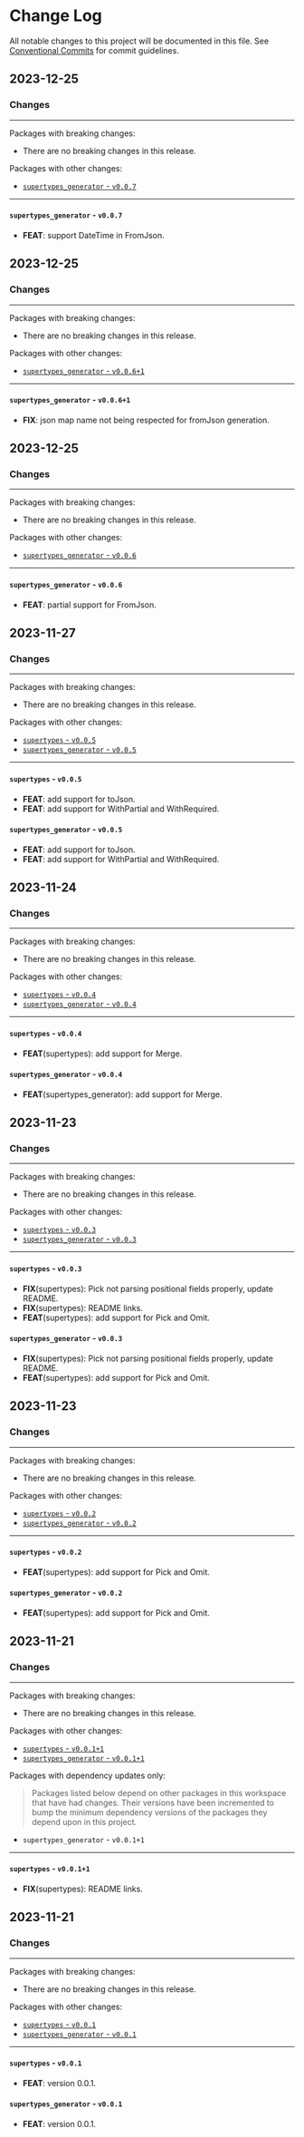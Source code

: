 # Change Log

All notable changes to this project will be documented in this file.
See [Conventional Commits](https://conventionalcommits.org) for commit guidelines.

## 2023-12-25

### Changes

---

Packages with breaking changes:

 - There are no breaking changes in this release.

Packages with other changes:

 - [`supertypes_generator` - `v0.0.7`](#supertypes_generator---v007)

---

#### `supertypes_generator` - `v0.0.7`

 - **FEAT**: support DateTime in FromJson.


## 2023-12-25

### Changes

---

Packages with breaking changes:

 - There are no breaking changes in this release.

Packages with other changes:

 - [`supertypes_generator` - `v0.0.6+1`](#supertypes_generator---v0061)

---

#### `supertypes_generator` - `v0.0.6+1`

 - **FIX**: json map name not being respected for fromJson generation.


## 2023-12-25

### Changes

---

Packages with breaking changes:

 - There are no breaking changes in this release.

Packages with other changes:

 - [`supertypes_generator` - `v0.0.6`](#supertypes_generator---v006)

---

#### `supertypes_generator` - `v0.0.6`

 - **FEAT**: partial support for FromJson.


## 2023-11-27

### Changes

---

Packages with breaking changes:

 - There are no breaking changes in this release.

Packages with other changes:

 - [`supertypes` - `v0.0.5`](#supertypes---v005)
 - [`supertypes_generator` - `v0.0.5`](#supertypes_generator---v005)

---

#### `supertypes` - `v0.0.5`

 - **FEAT**: add support for toJson.
 - **FEAT**: add support for WithPartial and WithRequired.

#### `supertypes_generator` - `v0.0.5`

 - **FEAT**: add support for toJson.
 - **FEAT**: add support for WithPartial and WithRequired.


## 2023-11-24

### Changes

---

Packages with breaking changes:

 - There are no breaking changes in this release.

Packages with other changes:

 - [`supertypes` - `v0.0.4`](#supertypes---v004)
 - [`supertypes_generator` - `v0.0.4`](#supertypes_generator---v004)

---

#### `supertypes` - `v0.0.4`

 - **FEAT**(supertypes): add support for Merge.

#### `supertypes_generator` - `v0.0.4`

 - **FEAT**(supertypes_generator): add support for Merge.


## 2023-11-23

### Changes

---

Packages with breaking changes:

 - There are no breaking changes in this release.

Packages with other changes:

 - [`supertypes` - `v0.0.3`](#supertypes---v003)
 - [`supertypes_generator` - `v0.0.3`](#supertypes_generator---v003)

---

#### `supertypes` - `v0.0.3`

 - **FIX**(supertypes): Pick not parsing positional fields properly, update README.
 - **FIX**(supertypes): README links.
 - **FEAT**(supertypes): add support for Pick and Omit.

#### `supertypes_generator` - `v0.0.3`

 - **FIX**(supertypes): Pick not parsing positional fields properly, update README.
 - **FEAT**(supertypes): add support for Pick and Omit.


## 2023-11-23

### Changes

---

Packages with breaking changes:

 - There are no breaking changes in this release.

Packages with other changes:

 - [`supertypes` - `v0.0.2`](#supertypes---v002)
 - [`supertypes_generator` - `v0.0.2`](#supertypes_generator---v002)

---

#### `supertypes` - `v0.0.2`

 - **FEAT**(supertypes): add support for Pick and Omit.

#### `supertypes_generator` - `v0.0.2`

 - **FEAT**(supertypes): add support for Pick and Omit.


## 2023-11-21

### Changes

---

Packages with breaking changes:

 - There are no breaking changes in this release.

Packages with other changes:

 - [`supertypes` - `v0.0.1+1`](#supertypes---v0011)
 - [`supertypes_generator` - `v0.0.1+1`](#supertypes_generator---v0011)

Packages with dependency updates only:

> Packages listed below depend on other packages in this workspace that have had changes. Their versions have been incremented to bump the minimum dependency versions of the packages they depend upon in this project.

 - `supertypes_generator` - `v0.0.1+1`

---

#### `supertypes` - `v0.0.1+1`

 - **FIX**(supertypes): README links.


## 2023-11-21

### Changes

---

Packages with breaking changes:

 - There are no breaking changes in this release.

Packages with other changes:

 - [`supertypes` - `v0.0.1`](#supertypes---v001)
 - [`supertypes_generator` - `v0.0.1`](#supertypes_generator---v001)

---

#### `supertypes` - `v0.0.1`

 - **FEAT**: version 0.0.1.

#### `supertypes_generator` - `v0.0.1`

 - **FEAT**: version 0.0.1.

